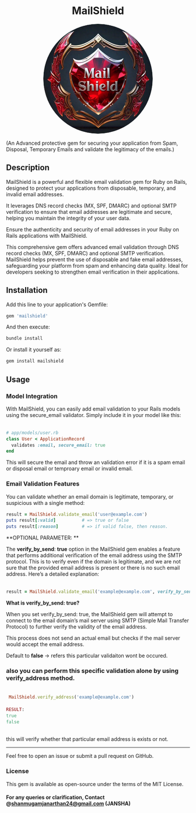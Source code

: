 <h1 align="center">  MailShield </h1> 

<p align="center">
<img src="https://github.com/janarthanan-shanmugam/mailshield/blob/main/mailshield/lib/mailshield/docs/mailshield.png" alt="Description" width="300" style="border-radius: 52% !important;">
</p>

(An Advanced protective gem for securing your application from Spam, Disposal, Temporary Emails and validate the legitimacy of the emails.)

## Description

MailShield is a powerful and flexible email validation gem for Ruby on Rails, designed to protect your applications from disposable, temporary, and invalid email addresses. 

It leverages DNS record checks (MX, SPF, DMARC) and optional SMTP verification to ensure that email addresses are legitimate and secure, helping you maintain the integrity of your user data.


Ensure the authenticity and security of email addresses in your Ruby on Rails applications with MailShield. 

This comprehensive gem offers advanced email validation through DNS record checks (MX, SPF, DMARC) and optional SMTP verification.
MailShield helps prevent the use of disposable and fake email addresses, safeguarding your platform from spam and enhancing data quality.
Ideal for developers seeking to strengthen email verification in their applications.

## Installation

Add this line to your application's Gemfile:

```ruby
gem 'mailshield'
```

And then execute:

```ruby
bundle install

```

Or install it yourself as:

```ruby
gem install mailshield

```


## Usage

###  Model Integration
With MailShield, you can easily add email validation to your Rails models using the secure_email validator. Simply include it in your model like this:

```ruby

# app/models/user.rb
class User < ApplicationRecord
  validates :email, secure_email: true
end
```

This will secure the email and throw an validation error if it is a spam email or disposal email or temproary email or invalid email.

### Email Validation Features
You can validate whether an email domain is legitimate, temporary, or suspicious with a single method:


```ruby 
result = MailShield.validate_email('user@example.com')
puts result[:valid]          # => true or false
puts result[:reason]         # => if valid false, then reason.


```
**OPTIONAL PARAMETER: **

The **verify_by_send**: **true** option in the MailShield gem enables a feature that performs additional verification of the email address using the SMTP protocol. 
This is to verify even if the domain is legitimate, and we are not sure that the provided email address is present or there is no such email address.
Here’s a detailed explanation:


```ruby 

result = MailShield.validate_email('example@example.com', verify_by_send: true)

```


**What is verify_by_send: true?**

When you set verify_by_send: true, the MailShield gem will attempt to connect to the email domain’s mail server using SMTP (Simple Mail Transfer Protocol) to further verify the validity of the email address. 

This process does not send an actual email but checks if the mail server would accept the email address.

Default to **false** -> refers this particular validaiton wont be occured.


### also you can perform this specific validation alone by using verify_address method.
```ruby 

 MailShield.verify_address('example@example.com')

RESULT:
true
false
  
```
this will verify whether that particular email address is exists or not.

------------------------------------------------------------------------------------------

Feel free to open an issue or submit a pull request on GitHub.

### License
This gem is available as open-source under the terms of the MIT License.

#### For any queries or clarification, Contact @shanmugamjanarthan24@gmail.com (JANSHA)
